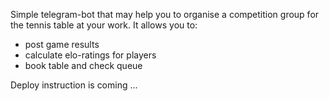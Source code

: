Simple telegram-bot that may help you to organise a competition group for the tennis table at your work.
It allows you to:
* post game results
* calculate elo-ratings for players
* book table and check queue

Deploy instruction is coming ...
